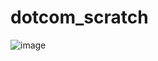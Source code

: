 # dotcom_scratch

![image](https://private-user-images.githubusercontent.com/14881944/366998861-49426100-bfd4-45f1-8cd2-3c0699cc0a74.jpg)
